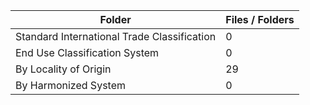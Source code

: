 | Folder                                      |   Files / Folders |
|---------------------------------------------|-------------------|
| Standard International Trade Classification |                 0 |
| End Use Classification System               |                 0 |
| By Locality of Origin                       |                29 |
| By Harmonized System                        |                 0 |